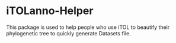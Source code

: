# iTOLanno-Helper
This package is used to help people who use iTOL to beautify their phylogenetic tree to quickly generate Datasets file.
